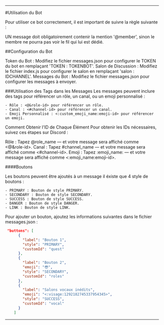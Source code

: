 ---

#Utilisation du Bot

Pour utiliser ce bot correctement, il est important de suivre la règle suivante :

UN message doit obligatoirement  contenir la mention '@member', sinon le membre ne pourra pas voir le fil qui lui est dédié.


##Configuration du Bot

Token du Bot : Modifiez le fichier messages.json pour configurer le TOKEN du bot en remplaçant 'TOKEN : TOKENBOT'.
Salon de Discussion : Modifiez le fichier index.js pour configurer le salon en remplaçant 'salon : IDCHANNEL'.
Messages du Bot : Modifiez le fichier messages.json pour configurer les messages à envoyer.

###Utilisation des Tags dans les Messages
Les messages peuvent inclure des tags pour référencer un rôle, un canal, ou un emoji personnalisé :

    - Rôle : <@&role-id> pour référencer un rôle.
    - Canal : <#channel-id> pour référencer un canal.
    - Emoji Personnalisé : <:custom_emoji_name:emoji-id> pour référencer un emoji.

Comment Obtenir l'ID de Chaque Élément
Pour obtenir les IDs nécessaires, suivez ces étapes sur Discord :

Rôle : Tapez \@role_name — et votre message sera affiché comme <@&role-id>.
Canal : Tapez \#channel_name — et votre message sera affiché comme <#channel-id>.
Emoji : Tapez \:emoji_name: — et votre message sera affiché comme <:emoji_name:emoji-id>.



####Boutons
    
Les boutons peuvent être ajoutés à un message il éxiste que 4 style de boutons :

    - PRIMARY : Bouton de style PRIMARY.
    - SECONDARY : Bouton de style SECONDARY.
    - SUCCESS : Bouton de style SUCCESS.
    - DANGER : Bouton de style DANGER.
    - LINK : Bouton de style LINK.

Pour ajouter un bouton, ajoutez les informations suivantes dans le fichier messages.json :

```json
 "buttons": [
      {
        "label": "Bouton 1",
        "style": "PRIMARY",
        "customId": "quest"
      },
      {
        "label": "Bouton 2",
        "emoji": "😎",
        "style": "SECONDARY",
        "customId": "roles"
      },
      {
        "label": "Salons vocaux inédits",
        "emoji": "<:visage:1292182745337954345>",
        "style": "SUCCESS",
        "customId": "vocal"
      }
    ]
```


---